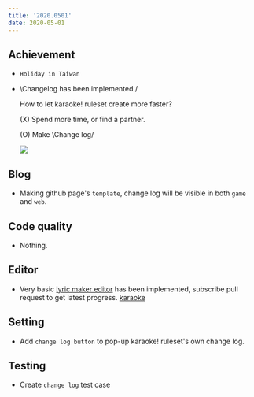 ```yaml
---
title: '2020.0501'
date: 2020-05-01
---
```


## Achievement

- `Holiday in Taiwan`

- \Changelog has been implemented./

    How to let karaoke! ruleset create more faster?

    (X) Spend more time, or find a partner.

    (O) Make \Change log/

    ![](res/changelog.gif)

## Blog

- Making github page's `template`, change log will be visible in both `game` and `web`.

## Code quality

- Nothing.

## Editor

- Very basic [lyric maker editor](../2020.0426/README.md) has been implemented, subscribe pull request to get latest progress. [karaoke](#69@andy840119)

## Setting

- Add `change log button` to pop-up karaoke! ruleset's own change log.

## Testing

- Create `change log` test case